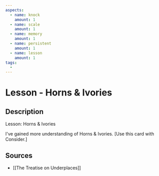 ```yaml
---
aspects: 
  - name: knock
    amount: 1
  - name: scale
    amount: 1
  - name: memory
    amount: 1
  - name: persistent
    amount: 1
  - name: lesson
    amount: 1
tags:
  - 
---
```


# Lesson - Horns & Ivories

## Description
Lesson: Horns & Ivories

I've gained more understanding of Horns & Ivories. [Use this card with Consider.]
## Sources
- [[The Treatise on Underplaces]]